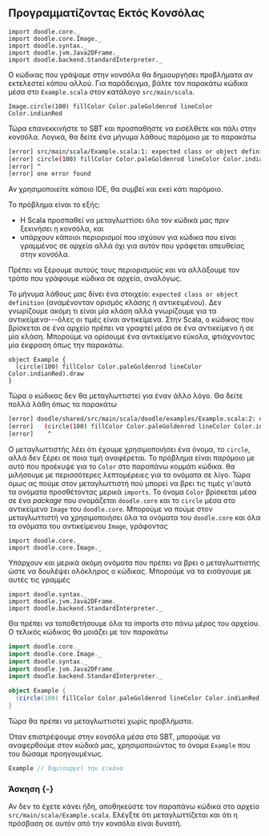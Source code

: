 ## Προγραμματίζοντας Eκτός Kονσόλας

```tut:invisible
import doodle.core._
import doodle.core.Image._
import doodle.syntax._
import doodle.jvm.Java2DFrame._
import doodle.backend.StandardInterpreter._
```

Ο κώδικας που γράψαμε στην κονσόλα θα δημιουργήσει προβλήματα αν εκτελεστεί κάπου αλλού. Για παράδειγμα, βάλτε τον παρακάτω κώδικα μέσα στο `Example.scala` στον κατάλογο `src/main/scala`.

```tut:silent:book
Image.circle(100) fillColor Color.paleGoldenrod lineColor Color.indianRed
```

Τώρα επανεκκινήστε το SBT και προσπαθήστε να εισέλθετε και πάλι στην κονσόλα. Λογικά, θα δείτε ένα μήνυμα λάθους παρόμοιο με το παρακάτω

```bash
[error] src/main/scala/Example.scala:1: expected class or object definition
[error] circle(100) fillColor Color.paleGoldenrod lineColor Color.indianRed
[error] ^
[error] one error found
```

Αν χρησιμοποιείτε κάποιο IDE, θα συμβεί και εκεί κάτι παρόμοιο.

Το πρόβλημα είναι το εξής:

- Η Scala προσπαθεί να μεταγλωττίσει όλο τον κώδικά μας πριν ξεκινήσει η κονσόλα, και
- υπάρχουν κάποιοι περιορισμοί που ισχύουν για κώδικα που είναι γραμμένος σε αρχεία αλλά όχι για αυτόν που γράφεται απευθείας στην κονσόλα.

Πρέπει να ξέρουμε αυτούς τους περιορισμούς και να αλλάξουμε τον τρόπο που γράφουμε κώδικα σε αρχεία, αναλόγως.

Το μήνυμα λάθους μας δίνει ένα στοιχείο: `expected class or object definition` (αναμένονταν ορισμός κλάσης ή αντικειμένου). Δεν γνωρίζουμε ακόμη τι είναι μία κλάση αλλά γνωρίζουμε για τα αντικείμενα---όλες οι τιμές είναι αντικείμενα. Στην Scala, ο κώδικας που βρίσκεται σε ένα αρχείο πρέπει να γραφτεί μέσα σε ένα αντικείμενο ή σε μία κλάση. Μπορούμε να ορίσουμε ένα αντικείμενο εύκολα, φτιάχνοντας μία έκφραση όπως την παρακάτω.

```tut:silent:book
object Example {
  (circle(100) fillColor Color.paleGoldenrod lineColor Color.indianRed).draw
}
```

Τώρα ο κώδικας δεν θα μεταγλωττιστεί για έναν άλλο λόγο. Θα δείτε πολλά λάθη όπως τα παρακάτω

```bash
[error] doodle/shared/src/main/scala/doodle/examples/Example.scala:2: not found: value circle
[error]   (circle(100) fillColor Color.paleGoldenrod lineColor Color.indianRed).draw
[error]    ^
```

Ο μεταγλωττιστής λέει ότι έχουμε χρησιμοποιήσει ένα όνομα, το `circle`, αλλά δεν ξέρει σε ποια τιμή αναφέρεται.
Το πρόβλημα είναι παρόμοιο με αυτό που προέκυψε για το `Color` στο παραπάνω κομμάτι κώδικα.
θα μιλήσουμε με περισσότερες λεπτομέρειες για τα ονόματα σε λίγο.
Τώρα όμως ας πούμε στον μεταγλωττιστή πού μπορεί να βρει τις τιμές γι'αυτά τα ονόματα προσθέτοντας μερικά `imports`.
Το όνομα `Color` βρίσκεται μέσα σε ένα *package* που ονομάζεται `doodle.core` και το `circle` μέσα στο αντικείμενο `Image` του `doodle.core`.
Μπορούμε να πούμε στον μεταγλωττιστή να χρησιμοποιήσει όλα τα ονόματα του `doodle.core` και όλα τα ονόματα του αντικείμενου `Image`, γράφοντας

```tut:silent:book
import doodle.core._
import doodle.core.Image._
```

Υπάρχουν και μερικά ακόμη ονόματα που πρέπει να βρει ο μεταγλωττιστής ώστε να δουλέψει ολόκληρος ο κώδικας.
Μπορούμε να τα εισάγουμε με αυτές τις γραμμές

```tut:silent:book
import doodle.syntax._
import doodle.jvm.Java2DFrame._
import doodle.backend.StandardInterpreter._
```

Θα πρέπει να τοποθετήσουμε όλα τα imports στο πάνω μέρος του αρχείου. Ο τελικός κώδικας θα μοιάζει με τον παρακάτω

```scala
import doodle.core._
import doodle.core.Image._
import doodle.syntax._
import doodle.jvm.Java2DFrame._
import doodle.backend.StandardInterpreter._

object Example {
  (circle(100) fillColor Color.paleGoldenrod lineColor Color.indianRed).draw
}
```

Τώρα θα πρέπει να μεταγλωττιστεί χωρίς προβλήματα.

Όταν επιστρέψουμε στην κονσόλα μέσα στο SBT, μπορούμε να αναφερθούμε στον κώδικά μας, χρησιμοποιώντας το όνομα `Example` που του δώσαμε προηγουμένως.

```scala
Example // δημιουργεί την εικόνα
```

### Άσκηση {-}

Αν δεν το έχετε κάνει ήδη, αποθηκεύστε τον παραπάνω κώδικα στο αρχείο `src/main/scala/Example.scala`. Ελέγξτε ότι μεταγλωττίζεται και ότι η πρόσβαση σε αυτόν από την κονσόλα είναι δυνατή.
